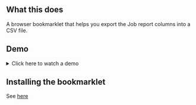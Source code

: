 ## What this does
A browser bookmarklet that helps you export the Job report columns into a CSV file.

## Demo
<details>
  <summary>Click here to watch a demo</summary>

  ![Demo video](./demo/demo.gif)
</details>

## Installing the bookmarklet
See [here](../README.md#installing-the-bookmarklet)
